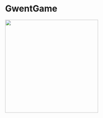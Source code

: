 
# GwentGame

<img src="https://github.com/IgorChumikov/GwentGame/assets/73794638/16f48a41-9761-4c4e-9ee7-af517f1aa1b9" width="300">


